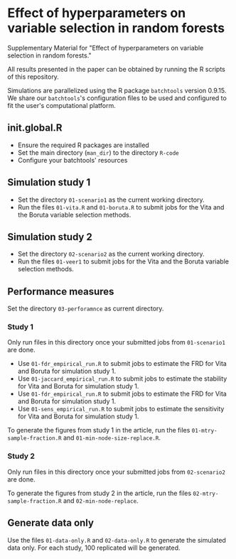 # Effect of hyperparameters on variable selection in random forests
Supplementary Material for "Effect of hyperparameters on variable selection in random forests."

All results presented in the paper can be obtained by running the R scripts of this repository.

Simulations are parallelized using the R package ```batchtools``` version 0.9.15. We share our ```batchtools```'s configuration files to be used and configured to fit the user's computational platform. 

## init.global.R
- Ensure the required R packages are installed
- Set the main directory (```man_dir```) to the directory ```R-code```
- Configure your batchtools' resources 

## Simulation study 1
- Set the directory ```01-scenario1``` as the current working directory.
- Run the files ```01-vita.R``` and ```01-boruta.R``` to submit jobs for the Vita and the Boruta variable selection methods.

## Simulation study 2
- Set the directory ```02-scenario2``` as the current working directory.
- Run the files ```01-veer1``` to submit jobs for the Vita and the Boruta variable selection methods.

## Performance measures
Set the directory ```03-perforamnce``` as current directory. 
### Study 1
Only run files in this directory once your submitted jobs from ```01-scenario1``` are done.

- Use ```01-fdr_empirical_run.R``` to submit jobs to estimate the FRD for Vita and Boruta for simulation study 1.
- Use ```01-jaccard_empirical_run.R``` to submit jobs to estimate the stability for Vita and Boruta for simulation study 1.
- Use ```01-fdr_empirical_run.R``` to submit jobs to estimate the FRD for Vita and Boruta for simulation study 1.
- Use ```01-sens_empirical_run.R``` to submit jobs to estimate the sensitivity for Vita and Boruta for simulation study 1.

To generate the figures from study 1 in the article, run the files ```01-mtry-sample-fraction.R``` and ```01-min-node-size-replace.R```.

### Study 2
Only run files in this directory once your submitted jobs from ```02-scenario2``` are done.

To generate the figures from study 2 in the article, run the files ```02-mtry-sample-fraction.R``` and ```02-min-node-replace```.

## Generate data only
Use the files ```01-data-only.R``` and ```02-data-only.R``` to generate the simulated data only. For each study, 100 replicated will be generated.